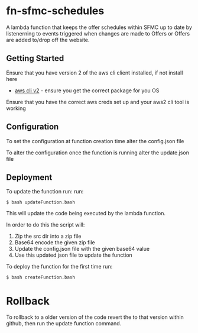 # fn-sfmc-schedules 

A lambda function that keeps the offer schedules within SFMC up to date by listenerning to events triggered when 
changes are made to Offers or Offers are added to/drop off the website.

## Getting Started

Ensure that you have version 2 of the aws cli client installed, if not install here
* [aws cli v2](https://docs.aws.amazon.com/cli/latest/userguide/install-cliv2-linux-mac.html) - ensure you get the correct package for you OS 

Ensure that you have the correct aws creds set up and your aws2 cli tool is working

## Configuration

To set the configuration at function creation time alter the config.json file

To alter the configuration once the function is running alter the update.json file

## Deployment

To update the function run: 
run:
```
$ bash updateFunction.bash
```

This will update the code being executed by the lambda function.

In order to do this the script will:

1. Zip the src dir into a zip file
2. Base64 encode the given zip file
3. Update the config.json file with the given base64 value
4. Use this updated json file to update the function


To deploy the function for the first time run: 

```
$ bash createFunction.bash
```

# Rollback

To rollback to a older version of the code revert the to that version within github, then run the update function command.


